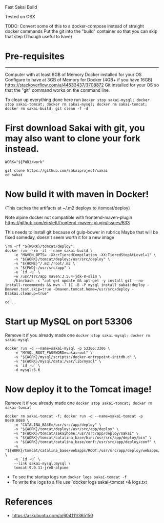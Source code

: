 Fast Sakai Build

Tested on OSX

TODO: 
  Convert some of this to a docker-compose instead of straight docker commands
  Put the git into the "build" container so that you can skip that step (Though useful to have)

# Pre-requisites
--------------
Computer with at least 8GB of Memory
Docker installed for your OS
  Configure to have at 3GB of Memory for Docker (4GB+ if you have 16GB)
  https://stackoverflow.com/a/44533437/3708872
Git installed for your OS so that the "git" command works on the command line.

To clean up everything done here run
`Docker stop sakai-mysql; docker stop sakai-tomcat; docker rm sakai-mysql; docker rm sakai-tomcat; docker rm sakai-build; git clean -f -d`

# First download Sakai with git, you may also want to clone your fork instead.
```
WORK="${PWD}/work"

git clone https://github.com/sakaiproject/sakai
cd sakai
```
# Now build it with maven in Docker! 
(This caches the artifacts at ~/.m2 deploys to /tomcat/deploy)

Note alpine docker not compatible with frontend-maven-plugin 
https://github.com/eirslett/frontend-maven-plugin/issues/633

This needs to install git because of gulp-bower in rubrics
Maybe that will be fixed someday, doesn't seem worth it for a new image
```
\rm -rf "${WORK}/tomcat/deploy"; 
docker run --rm -it --name sakai-build \
    -e "MAVEN_OPTS= -XX:+TieredCompilation -XX:TieredStopAtLevel=1" \
    -v "${WORK}/tomcat/deploy:/usr/src/deploy" \
    -v "${HOME}"/.m2:/root/.m2 \
    -v "${PWD}:/usr/src/app" \
    -u `id -u` \
    -w /usr/src/app maven:3.5.4-jdk-8-slim \
    /bin/bash -c "apt-get update && apt-get -y install git --no-install-recommends && mvn -T 1C -B -P mysql install sakai:deploy -Dmaven.test.skip=true -Dmaven.tomcat.home=/usr/src/deploy -Dsakai.cleanup=true" 

cd ..
```

# Start up MySQL on port 53306
Remove it if you already made one
`docker stop sakai-mysql; docker rm sakai-mysql`
```
docker run -d --name=sakai-mysql -p 53306:3306 \
    -e "MYSQL_ROOT_PASSWORD=sakairoot" \
    -v "${WORK}/mysql/scripts:/docker-entrypoint-initdb.d" \
    -v "${WORK}/mysql/data:/var/lib/mysql" \
    -u `id -u` \
    -d mysql:5.6
```
# Now deploy it to the Tomcat image!

Remove it if you already made one
`docker stop sakai-tomcat; docker rm sakai-tomcat`
```
docker rm sakai-tomcat -f; docker run -d --name=sakai-tomcat -p 8080:8080 \
    -e "CATALINA_BASE=/usr/src/app/deploy" \
    -v "${WORK}/tomcat/deploy:/usr/src/app/deploy" \
    -v "${WORK}/tomcat/sakaihome:/usr/src/app/deploy/sakai" \
    -v "${WORK}/tomcat/catalina_base/bin:/usr/src/app/deploy/bin" \
    -v "${WORK}/tomcat/catalina_base/conf:/usr/src/app/deploy/conf" \
    -v "${WORK}/tomcat/catalina_base/webapps/ROOT:/usr/src/app/deploy/webapps/ROOT" \
    -u `id -u` \
    --link sakai-mysql:mysql \
    tomcat:9.0.11-jre8-alpine
```
* To see the startup logs run 
`docker logs sakai-tomcat -f`
* To write the logs to a file use
`docker logs sakai-tomcat >& logs.txt

# References
* https://askubuntu.com/a/604111/365150
